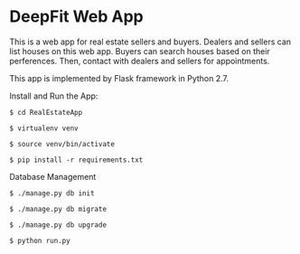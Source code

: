 DeepFit Web App
=========
This is a web app for real estate sellers and buyers.
Dealers and sellers can list houses on this web app.
Buyers can search houses based on their perferences.
Then, contact with dealers and sellers for appointments.

This app is implemented by Flask framework in Python 2.7.

Install and Run the App:

```
$ cd RealEstateApp

$ virtualenv venv

$ source venv/bin/activate

$ pip install -r requirements.txt
```

Database Management
```
$ ./manage.py db init

$ ./manage.py db migrate

$ ./manage.py db upgrade

$ python run.py

```
